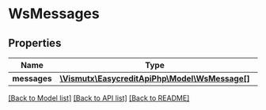 # WsMessages

## Properties
Name | Type | Description | Notes
------------ | ------------- | ------------- | -------------
**messages** | [**\Vismutx\EasycreditApiPhp\Model\WsMessage[]**](WsMessage.md) |  | 

[[Back to Model list]](../README.md#documentation-for-models) [[Back to API list]](../README.md#documentation-for-api-endpoints) [[Back to README]](../README.md)


